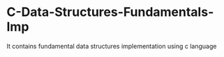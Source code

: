 # C-Data-Structures-Fundamentals-Imp
It contains fundamental data structures implementation  using c language
